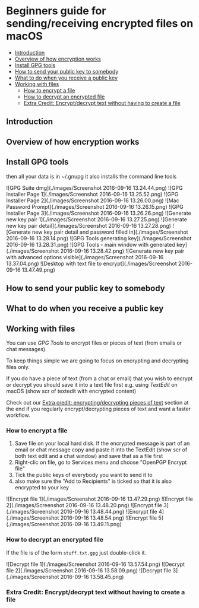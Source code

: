 # Beginners guide for sending/receiving encrypted files on macOS

<!-- toc -->

- [Introduction](#introduction)
- [Overview of how encryption works](#overview-of-how-encryption-works)
- [Install GPG tools](#install-gpg-tools)
- [How to send your public key to somebody](#how-to-send-your-public-key-to-somebody)
- [What to do when you receive a public key](#what-to-do-when-you-receive-a-public-key)
- [Working with files](#working-with-files)
  * [How to encrypt a file](#how-to-encrypt-a-file)
  * [How to decrypt an encrypted file](#how-to-decrypt-an-encrypted-file)
  * [Extra Credit: Encrypt/decrypt text without having to create a file](#extra-credit-encryptdecrypt-text-without-having-to-create-a-file)

<!-- tocstop -->

## Introduction

## Overview of how encryption works

## Install GPG tools

then all your data is in ~/.gnupg
it also installs the command line tools

![GPG Suite dmg](./images/Screenshot 2016-09-16 13.24.44.png)
![GPG Installer Page 1](./images/Screenshot 2016-09-16 13.25.52.png)
![GPG Installer Page 2](./images/Screenshot 2016-09-16 13.26.00.png)
![Mac Password Prompt](./images/Screenshot 2016-09-16 13.26.15.png)
![GPG Installer Page 3](./images/Screenshot 2016-09-16 13.26.26.png)
![Generate new key pair 1](./images/Screenshot 2016-09-16 13.27.25.png)
![Generate new key pair detail](./images/Screenshot 2016-09-16 13.27.28.png)
![Generate new key pair detail and password filled in](./images/Screenshot 2016-09-16 13.28.14.png)
![GPG Tools generating key](./images/Screenshot 2016-09-16 13.28.31.png)
![GPG Tools - main window with generated key](./images/Screenshot 2016-09-16 13.28.42.png)
![Generate new key pair with advanced options visible](./images/Screenshot 2016-09-16 13.37.04.png)
![Desktop with text file to encrypt](./images/Screenshot 2016-09-16 13.47.49.png)

## How to send your public key to somebody

## What to do when you receive a public key

## Working with files

You can use _GPG Tools_ to encrypt files or pieces of text (from emails or chat messages).

To keep things simple we are going to focus on encrypting and decrypting files only.

If you do have a piece of text (from a chat or email) that you wish to encrypt or decrypt you should save it into a text file first e.g. using _TextEdit_ on macOS (show scr of textedit with encrypted content)

Check out our [Extra credit: encrypting/decrypting pieces of text]() section at the end if you regularly encrypt/decrypting pieces of text and want a faster workflow.

### How to encrypt a file

1. Save file on your local hard disk. If the encrypted message is part of an email or chat message copy and paste it into the TextEdit (show scr of both text edit and a chat window) and save that as a file first
1. Right-clic on file, go to Services menu and choose "OpenPGP Encrypt file"
1. Tick the public keys of everybody you want to send it to
1. also make sure the "Add to Recipients" is ticked so that it is also encrypted to your key

![Encrypt file 1](./images/Screenshot 2016-09-16 13.47.29.png)
![Encrypt file 2](./images/Screenshot 2016-09-16 13.48.20.png)
![Encrypt file 3](./images/Screenshot 2016-09-16 13.48.44.png)
![Encrypt file 4](./images/Screenshot 2016-09-16 13.48.54.png)
![Encrypt file 5](./images/Screenshot 2016-09-16 13.49.11.png)

### How to decrypt an encrypted file

If the file is of the form `stuff.txt.gpg` just double-click it.

![Decrypt file 1](./images/Screenshot 2016-09-16 13.57.54.png)
![Decrypt file 2](./images/Screenshot 2016-09-16 13.58.09.png)
![Decrypt file 3](./images/Screenshot 2016-09-16 13.58.45.png)

### Extra Credit: Encrypt/decrypt text without having to create a file




